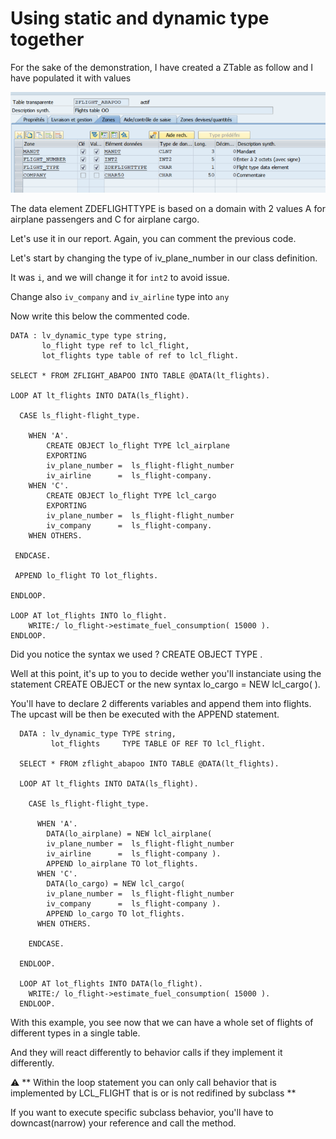 # Using static and dynamic type together

For the sake of the demonstration, I have created a ZTable as follow and I have populated it with values

![Ztable](../img/ZTable.PNG)

The data element ZDEFLIGHTTYPE is based on a domain with 2 values A for airplane passengers and C for airplane cargo.

Let's use it in our report. Again, you can comment the previous code.

Let's start by changing the type of iv_plane_number in our class definition.

It was ```i```, and we will change it for ```int2``` to avoid issue.

Change also ```iv_company``` and ```iv_airline``` type into ```any```

Now write this below the commented code.

```
DATA : lv_dynamic_type type string,
       lo_flight type ref to lcl_flight,
       lot_flights type table of ref to lcl_flight.

SELECT * FROM ZFLIGHT_ABAPOO INTO TABLE @DATA(lt_flights).

LOOP AT lt_flights INTO DATA(ls_flight).

  CASE ls_flight-flight_type.
  
    WHEN 'A'.
        CREATE OBJECT lo_flight TYPE lcl_airplane
        EXPORTING
        iv_plane_number =  ls_flight-flight_number
        iv_airline      =  ls_flight-company.
    WHEN 'C'.
        CREATE OBJECT lo_flight TYPE lcl_cargo
        EXPORTING
        iv_plane_number =  ls_flight-flight_number
        iv_company      =  ls_flight-company.
    WHEN OTHERS.
    
 ENDCASE.
 
 APPEND lo_flight TO lot_flights.
      
ENDLOOP.

LOOP AT lot_flights INTO lo_flight.
    WRITE:/ lo_flight->estimate_fuel_consumption( 15000 ).
ENDLOOP.
```
Did you notice the syntax we used ? CREATE OBJECT <instance> TYPE <dynamic instance type>.

Well at this point, it's up to you to decide wether you'll instanciate using the statement CREATE OBJECT or the new syntax
lo_cargo = NEW lcl_cargo( ).

You'll have to declare 2 differents variables and append them into flights. The upcast will be then be executed with the APPEND statement.

```
  DATA : lv_dynamic_type TYPE string,
         lot_flights     TYPE TABLE OF REF TO lcl_flight.

  SELECT * FROM zflight_abapoo INTO TABLE @DATA(lt_flights).

  LOOP AT lt_flights INTO DATA(ls_flight).

    CASE ls_flight-flight_type.

      WHEN 'A'.
        DATA(lo_airplane) = NEW lcl_airplane(
        iv_plane_number =  ls_flight-flight_number
        iv_airline      =  ls_flight-company ).
        APPEND lo_airplane TO lot_flights.
      WHEN 'C'.
        DATA(lo_cargo) = NEW lcl_cargo(
        iv_plane_number =  ls_flight-flight_number
        iv_company      =  ls_flight-company ).
        APPEND lo_cargo TO lot_flights.
      WHEN OTHERS.

    ENDCASE.

  ENDLOOP.

  LOOP AT lot_flights INTO DATA(lo_flight).
    WRITE:/ lo_flight->estimate_fuel_consumption( 15000 ).
  ENDLOOP.
```
With this example, you see now that we can have a whole set of flights of different types in a single table.

And they will react differently to behavior calls if they implement it differently.

:warning: ** Within the loop statement you can only call behavior that is implemented by LCL_FLIGHT that is or is not redifined by subclass **

If you want to execute specific subclass behavior, you'll have to downcast(narrow) your reference and call the method.
